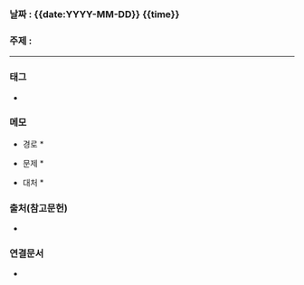 ### 날짜 : {{date:YYYY-MM-DD}} {{time}}
### 주제 :
---
### 태그
* 

### 메모
* 경로
	* 
	
* 문제
	* 
	
* 대처
	* 

### 출처(참고문헌)
-  

### 연결문서
- 